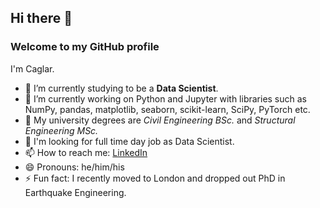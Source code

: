 ## Hi there 👋

### Welcome to my GitHub profile
I'm Caglar.
- 🌱 I’m currently studying to be a **Data Scientist**.
- 🔭 I’m currently working on Python and Jupyter with libraries such as NumPy, pandas, matplotlib, seaborn, scikit-learn, SciPy, PyTorch etc.
- :triangular_ruler: My university degrees are *Civil Engineering BSc.* and *Structural Engineering MSc.*
- :magnet: I'm looking for full time day job as Data Scientist.
- 📫 How to reach me: [LinkedIn](https://www.linkedin.com/in/caglarustun/)
- 😄 Pronouns: he/him/his
- ⚡ Fun fact: I recently moved to London and dropped out PhD in Earthquake Engineering.



<!--
**Chadlar/Chadlar** is a ✨ _special_ ✨ repository because its `README.md` (this file) appears on your GitHub profile.

Here are some ideas to get you started:

- 🔭 I’m currently working on ...
- 🌱 I’m currently learning ...
- 👯 I’m looking to collaborate on ...
- 🤔 I’m looking for help with ...
- 💬 Ask me about ...
- 📫 How to reach me: ...
- 😄 Pronouns: ...
- ⚡ Fun fact: ...
-->
